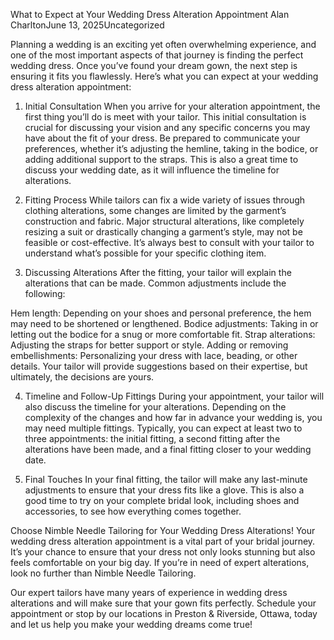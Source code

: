 What to Expect at Your Wedding Dress Alteration Appointment
Alan CharltonJune 13, 2025Uncategorized

Planning a wedding is an exciting yet often overwhelming experience, and one of the most important aspects of that journey is finding the perfect wedding dress. Once you’ve found your dream gown, the next step is ensuring it fits you flawlessly. Here’s what you can expect at your wedding dress alteration appointment:

1. Initial Consultation
When you arrive for your alteration appointment, the first thing you’ll do is meet with your tailor. This initial consultation is crucial for discussing your vision and any specific concerns you may have about the fit of your dress. Be prepared to communicate your preferences, whether it’s adjusting the hemline, taking in the bodice, or adding additional support to the straps. This is also a great time to discuss your wedding date, as it will influence the timeline for alterations.

2. Fitting Process
While tailors can fix a wide variety of issues through clothing alterations, some changes are limited by the garment’s construction and fabric. Major structural alterations, like completely resizing a suit or drastically changing a garment’s style, may not be feasible or cost-effective. It’s always best to consult with your tailor to understand what’s possible for your specific clothing item.

3. Discussing Alterations
After the fitting, your tailor will explain the alterations that can be made. Common adjustments include the following:

Hem length: Depending on your shoes and personal preference, the hem may need to be shortened or lengthened.
Bodice adjustments: Taking in or letting out the bodice for a snug or more comfortable fit.
Strap alterations: Adjusting the straps for better support or style.
Adding or removing embellishments: Personalizing your dress with lace, beading, or other details.
Your tailor will provide suggestions based on their expertise, but ultimately, the decisions are yours.

4. Timeline and Follow-Up Fittings
During your appointment, your tailor will also discuss the timeline for your alterations. Depending on the complexity of the changes and how far in advance your wedding is, you may need multiple fittings. Typically, you can expect at least two to three appointments: the initial fitting, a second fitting after the alterations have been made, and a final fitting closer to your wedding date.

5. Final Touches
In your final fitting, the tailor will make any last-minute adjustments to ensure that your dress fits like a glove. This is also a good time to try on your complete bridal look, including shoes and accessories, to see how everything comes together.

Choose Nimble Needle Tailoring for Your Wedding Dress Alterations!
Your wedding dress alteration appointment is a vital part of your bridal journey. It’s your chance to ensure that your dress not only looks stunning but also feels comfortable on your big day. If you’re in need of expert alterations, look no further than Nimble Needle Tailoring. 

Our expert tailors have many years of experience in wedding dress alterations and will make sure that your gown fits perfectly. Schedule your appointment or stop by our locations in Preston & Riverside, Ottawa, today and let us help you make your wedding dreams come true!